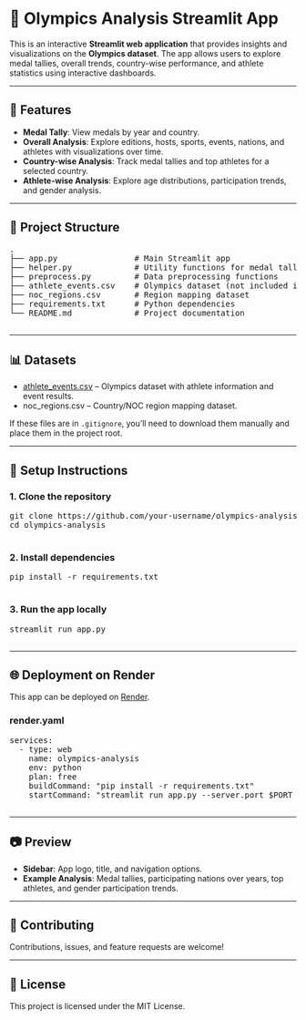 <!DOCTYPE html>
<html lang="en">
<head>
  <meta charset="UTF-8">
  <title>Olympics Analysis Streamlit App</title>
</head>
<body>

  <h1>🏅 Olympics Analysis Streamlit App</h1>

  <p>
    This is an interactive <b>Streamlit web application</b> that provides insights and visualizations on the <b>Olympics dataset</b>.  
    The app allows users to explore medal tallies, overall trends, country-wise performance, and athlete statistics using interactive dashboards.  
  </p>

  <hr>

  <h2>🚀 Features</h2>
  <ul>
    <li><b>Medal Tally</b>: View medals by year and country.</li>
    <li><b>Overall Analysis</b>: Explore editions, hosts, sports, events, nations, and athletes with visualizations over time.</li>
    <li><b>Country-wise Analysis</b>: Track medal tallies and top athletes for a selected country.</li>
    <li><b>Athlete-wise Analysis</b>: Explore age distributions, participation trends, and gender analysis.</li>
  </ul>

  <hr>

  <h2>📂 Project Structure</h2>
  <pre>
.
├── app.py                # Main Streamlit app
├── helper.py             # Utility functions for medal tally, top athletes, etc.
├── preprocess.py         # Data preprocessing functions
├── athlete_events.csv    # Olympics dataset (not included in repo if gitignored)
├── noc_regions.csv       # Region mapping dataset
├── requirements.txt      # Python dependencies
└── README.md             # Project documentation
  </pre>

  <hr>

  <h2>📊 Datasets</h2>
  <ul>
    <li><a href="https://www.kaggle.com/datasets/mysarahmadbhat/120-years-of-olympic-history-athletes-and-results" target="_blank">athlete_events.csv</a> – Olympics dataset with athlete information and event results.</li>
    <li>noc_regions.csv – Country/NOC region mapping dataset.</li>
  </ul>
  <p>If these files are in <code>.gitignore</code>, you’ll need to download them manually and place them in the project root.</p>

  <hr>

  <h2>🔧 Setup Instructions</h2>

  <h3>1. Clone the repository</h3>
  <pre>
git clone https://github.com/your-username/olympics-analysis.git
cd olympics-analysis
  </pre>

  <h3>2. Install dependencies</h3>
  <pre>
pip install -r requirements.txt
  </pre>

  <h3>3. Run the app locally</h3>
  <pre>
streamlit run app.py
  </pre>

  <hr>

  <h2>🌐 Deployment on Render</h2>
  <p>This app can be deployed on <a href="https://render.com" target="_blank">Render</a>.</p>

  <h3>render.yaml</h3>
  <pre>
services:
  - type: web
    name: olympics-analysis
    env: python
    plan: free
    buildCommand: "pip install -r requirements.txt"
    startCommand: "streamlit run app.py --server.port $PORT --server.address 0.0.0.0"
  </pre>

  <hr>

  <h2>📷 Preview</h2>
  <ul>
    <li><b>Sidebar</b>: App logo, title, and navigation options.</li>
    <li><b>Example Analysis</b>: Medal tallies, participating nations over years, top athletes, and gender participation trends.</li>
  </ul>

  <hr>

  <h2>🤝 Contributing</h2>
  <p>Contributions, issues, and feature requests are welcome!</p>

  <hr>

  <h2>📜 License</h2>
  <p>This project is licensed under the MIT License.</p>

</body>
</html>
